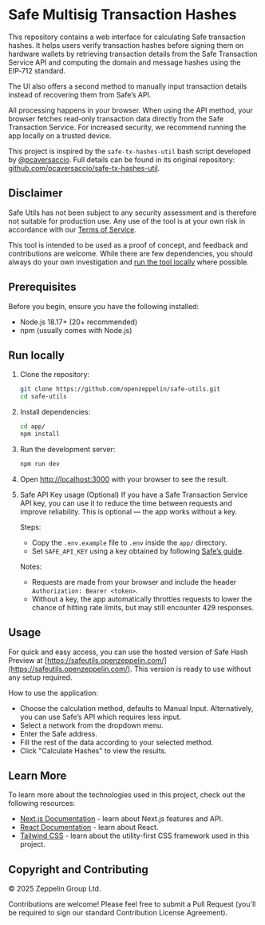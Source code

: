# Safe Multisig Transaction Hashes

This repository contains a web interface for calculating Safe transaction hashes. It helps users verify transaction hashes before signing them on hardware wallets by retrieving transaction details from the Safe Transaction Service API and computing the domain and message hashes using the EIP‑712 standard.

The UI also offers a second method to manually input transaction details instead of recovering them from Safe’s API.

All processing happens in your browser. When using the API method, your browser fetches read‑only transaction data directly from the Safe Transaction Service. For increased security, we recommend running the app locally on a trusted device.

This project is inspired by the `safe-tx-hashes-util` bash script developed by [@pcaversaccio](https://x.com/pcaversaccio). Full details can be found in its original repository: [github.com/pcaversaccio/safe-tx-hashes-util](https://github.com/pcaversaccio/safe-tx-hashes-util/blob/main/README.md).


## Disclaimer

Safe Utils has not been subject to any security assessment and is therefore not suitable for production use. Any use of the tool is at your own risk in accordance with our [Terms of Service](https://www.openzeppelin.com/tos).

This tool is intended to be used as a proof of concept, and feedback and contributions are welcome. While there are few dependencies, you should always do your own investigation and [run the tool locally](https://github.com/openzeppelin/safe-utils?tab=readme-ov-file#run-locally) where possible.

## Prerequisites

Before you begin, ensure you have the following installed:

- Node.js 18.17+ (20+ recommended)
- npm (usually comes with Node.js)

## Run locally

1. Clone the repository:

   ```bash
   git clone https://github.com/openzeppelin/safe-utils.git
   cd safe-utils
   ```

2. Install dependencies:

   ```bash
   cd app/
   npm install
   ```

3. Run the development server:

   ```bash
   npm run dev
   ```

4. Open [http://localhost:3000](http://localhost:3000) with your browser to see the result.

5. Safe API Key usage (Optional)
   If you have a Safe Transaction Service API key, you can use it to reduce the time between requests and improve reliability. This is optional — the app works without a key.

   Steps:

   - Copy the `.env.example` file to `.env` inside the `app/` directory.
   - Set `SAFE_API_KEY` using a key obtained by following [Safe’s guide](https://docs.safe.global/core-api/how-to-use-api-keys).

   Notes:
   - Requests are made from your browser and include the header `Authorization: Bearer <token>`.
   - Without a key, the app automatically throttles requests to lower the chance of hitting rate limits, but may still encounter 429 responses.
## Usage

For quick and easy access, you can use the hosted version of Safe Hash Preview at [https://safeutils.openzeppelin.com/](https://safeutils.openzeppelin.com/). This version is ready to use without any setup required.

How to use the application:

- Choose the calculation method, defaults to Manual Input. Alternatively, you can use Safe’s API which requires less input.
- Select a network from the dropdown menu.
- Enter the Safe address.
- Fill the rest of the data according to your selected method.
- Click "Calculate Hashes" to view the results.

## Learn More

To learn more about the technologies used in this project, check out the following resources:

- [Next.js Documentation](https://nextjs.org/docs) - learn about Next.js features and API.
- [React Documentation](https://reactjs.org/) - learn about React.
- [Tailwind CSS](https://tailwindcss.com/) - learn about the utility-first CSS framework used in this project.

## Copyright and Contributing

© 2025 Zeppelin Group Ltd.

Contributions are welcome! Please feel free to submit a Pull Request (you'll be required to sign our standard Contribution License Agreement).
